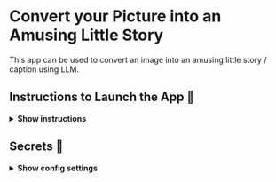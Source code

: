# Convert your Picture into an Amusing Little Story

This app can be used to convert an image into an amusing little story / caption using LLM.

## Instructions to Launch the App 🚀

<details><summary><b>Show instructions</b></summary>

Once you make a copy of this codebase on your computer, activate a Python virtual environment using the following command:

`python -m venv .venv --prompt doc-parser`

Once the Python virtual environment is created, activate it and install all dependencies from `requirements.txt`.

`source .venv/bin/activate`

`pip install -r requirements.txt`

Once all dependencies are installed, you can launch the app using the following command:

`streamlit run src/app.py`

In a few seconds the app will be lanuched in your browser. If that doesn't happen automatically, you can copy the URL that's printed in the output.

</details>

## Secrets 🔑

<details><summary><b>Show config settings</b></summary>

This app makes a call to the OpenAI API. You will need to get the API key from [OpenAI] and store it locally in the `.env` file.

<p align='center'>
	<img src='./img/api-key.png', alt='API Keys', width='650'>
</p>

[OpenAI]:      https://openai.com
</details>
